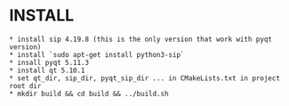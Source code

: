 # INSTALL
    * install sip 4.19.8 (this is the only version that work with pyqt version)
    * install `sudo apt-get install python3-sip`
    * insall pyqt 5.11.3
    * install qt 5.10.1
    * set qt_dir, sip_dir, pyqt_sip_dir ... in CMakeLists.txt in project root dir
    * mkdir build && cd build && ../build.sh
